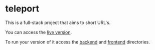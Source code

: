 # teleport

This is a full-stack project that aims to short URL's.

You can access the [live version](https://tepe.pro/).

To run your version of it access the [backend](backend) and [frontend](frontend) directories.